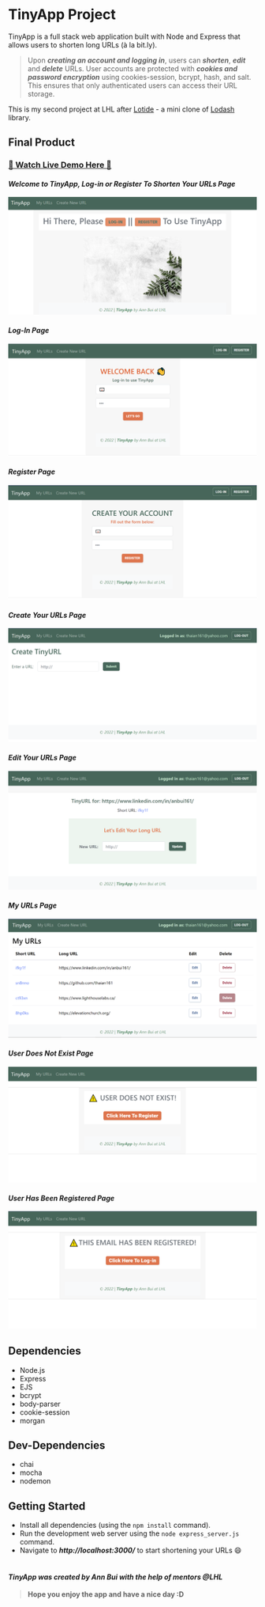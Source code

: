 # TinyApp Project

TinyApp is a full stack web application built with Node and Express that allows users to shorten long URLs (à la bit.ly).
<br>

> Upon **_creating an account and logging in_**, users can **_shorten_**, **_edit_** and **_delete_** URLs. User accounts are protected with **_cookies and password encryption_** using cookies-session, bcrypt, hash, and salt. This ensures that only authenticated users can access their URL storage.

This is my second project at LHL after [Lotide](https://github.com/thaian161/lotide) - a mini clone of [Lodash](https://lodash.com) library.

## Final Product

### [👋 Watch Live Demo Here 👋](https://youtu.be/6-6upefRgmw)

#### _Welcome to TinyApp, Log-in or Register To Shorten Your URLs Page_

!["Welcome to TinyApp, Log-in or Register To Shorten Your URLs "](https://github.com/thaian161/tinyApp/blob/master/docs/welcome-new-user-page.png)

#### _Log-In Page_

!["Log-In Page"](https://github.com/thaian161/tinyApp/blob/master/docs/login-page.png)

#### _Register Page_

!["Register Page"](https://github.com/thaian161/tinyApp/blob/master/docs/register-newuser-page.png)

#### _Create Your URLs Page_

!["Create Your URLs Page"](https://github.com/thaian161/tinyApp/blob/master/docs/create-urls.png)

#### _Edit Your URLs Page_

!["Edit Your URLs Page"](https://github.com/thaian161/tinyApp/blob/master/docs/edit-url-page.png)

#### _My URLs Page_

!["My Urls Page"](https://github.com/thaian161/tinyApp/blob/master/docs/my-urls-page.png)

#### _User Does Not Exist Page_

!["User Doesn't Exist Page"](https://github.com/thaian161/tinyApp/blob/master/docs/user-does-not-exist.png)

#### _User Has Been Registered Page_

!["User Has Been Registered Page"](https://github.com/thaian161/tinyApp/blob/master/docs/user-has-been-registered.png)

## Dependencies

- Node.js
- Express
- EJS
- bcrypt
- body-parser
- cookie-session
- morgan

## Dev-Dependencies

- chai
- mocha
- nodemon

## Getting Started

- Install all dependencies (using the `npm install` command).
- Run the development web server using the `node express_server.js` command.
- Navigate to **_http://localhost:3000/_** to start shortening your URLs 😄
  <br>
  <br>

#### _TinyApp was created by Ann Bui with the help of mentors @LHL_

> **Hope you enjoy the app and have a nice day :D**
